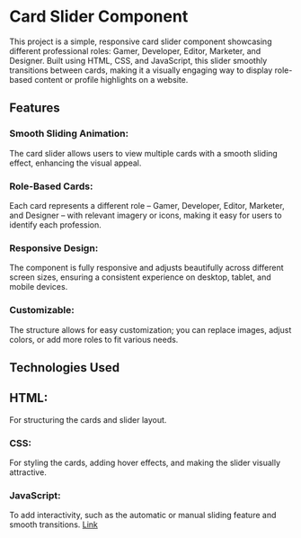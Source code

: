# Card Slider Component  
This project is a simple, responsive card slider component showcasing different professional roles: Gamer, Developer, 
Editor, Marketer, and Designer. Built using HTML, CSS, and JavaScript, this slider smoothly transitions between cards, 
making it a visually engaging way to display role-based content or profile highlights on a website.

## Features
### Smooth Sliding Animation: 
The card slider allows users to view multiple cards with a smooth sliding effect, 
enhancing the visual appeal.
### Role-Based Cards: 
Each card represents a different role – Gamer, Developer, Editor, Marketer, and Designer – with relevant 
imagery or icons, making it easy for users to identify each profession.
### Responsive Design: 
The component is fully responsive and adjusts beautifully across different screen sizes, 
ensuring a consistent experience on desktop, tablet, and mobile devices.
### Customizable:
The structure allows for easy customization; you can replace images, adjust colors, or add more roles to fit various needs.
## Technologies Used
## HTML: 
For structuring the cards and slider layout.
### CSS: 
For styling the cards, adding hover effects, and making the slider visually attractive.
### JavaScript: 
To add interactivity, such as the automatic or manual sliding feature and smooth transitions.
[Link](https://baghrai-beshra.github.io/CardSlider/)
